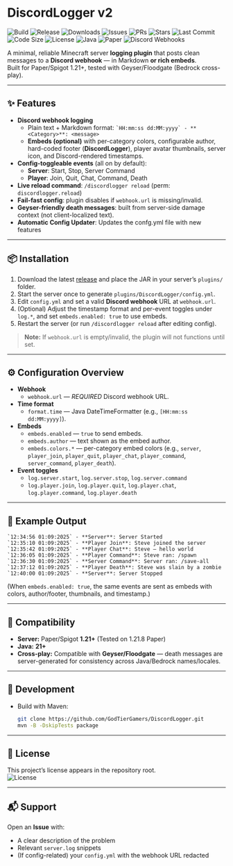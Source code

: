 # DiscordLogger v2

<!-- Badges (GodTierGamers/DiscordLogger) -->
![Build](https://img.shields.io/github/actions/workflow/status/GodTierGamers/DiscordLogger/ci.yml?branch=main&label=build)
![Release](https://img.shields.io/github/v/release/GodTierGamers/DiscordLogger)
![Downloads](https://img.shields.io/github/downloads/GodTierGamers/DiscordLogger/total)
![Issues](https://img.shields.io/github/issues/GodTierGamers/DiscordLogger)
![PRs](https://img.shields.io/github/issues-pr/GodTierGamers/DiscordLogger)
![Stars](https://img.shields.io/github/stars/GodTierGamers/DiscordLogger)
![Last Commit](https://img.shields.io/github/last-commit/GodTierGamers/DiscordLogger)
![Code Size](https://img.shields.io/github/languages/code-size/GodTierGamers/DiscordLogger)
![License](https://img.shields.io/github/license/GodTierGamers/DiscordLogger)
![Java](https://img.shields.io/badge/Java-21%2B-orange)
![Paper](https://img.shields.io/badge/Paper-1.21%2B-blue)
![Discord Webhooks](https://img.shields.io/badge/Discord-Webhooks-5865F2)

A minimal, reliable Minecraft server **logging plugin** that posts clean messages to a **Discord webhook** — in Markdown **or rich embeds**.  
Built for Paper/Spigot 1.21+, tested with Geyser/Floodgate (Bedrock cross-play).

---

## ✨ Features

- **Discord webhook logging**
  - Plain text + Markdown format: `` `HH:mm:ss dd:MM:yyyy` - **<Category>**: <message> ``
  - **Embeds (optional)** with per-category colors, configurable author, hard-coded footer (**DiscordLogger**), player avatar thumbnails, server icon, and Discord-rendered timestamps.
- **Config-toggleable events** (all on by default):
  - **Server**: Start, Stop, Server Command
  - **Player**: Join, Quit, Chat, Command, Death
- **Live reload command**: `/discordlogger reload` (perm: `discordlogger.reload`)
- **Fail-fast config**: plugin disables if `webhook.url` is missing/invalid.
- **Geyser-friendly death messages**: built from server-side damage context (not client-localized text).
- **Automatic Config Updater**: Updates the confg.yml file with new features


---

## 📦 Installation

1. Download the latest [release](https://github.com/GodTierGamers/DiscordLogger/releases/latest) and place the JAR in your server’s `plugins/` folder.  
2. Start the server once to generate `plugins/DiscordLogger/config.yml`.  
3. Edit `config.yml` and set a valid **Discord webhook** URL at `webhook.url`.  
4. (Optional) Adjust the timestamp format and per-event toggles under `log.*`, and set `embeds.enabled: true` to use embeds.  
5. Restart the server (or run `/discordlogger reload` after editing config).


> **Note:** If `webhook.url` is empty/invalid, the plugin will not functions until set.

---

## ⚙️ Configuration Overview

- **Webhook**
  - `webhook.url` — *REQUIRED* Discord webhook URL.
- **Time format**
  - `format.time` — Java DateTimeFormatter (e.g., `[HH:mm:ss dd:MM:yyyy]`).
- **Embeds**
  - `embeds.enabled` — `true` to send embeds.
  - `embeds.author` — text shown as the embed author.
  - `embeds.colors.*` — per-category embed colors (e.g., `server`, `player_join`, `player_quit`, `player_chat`, `player_command`, `server_command`, `player_death`).
- **Event toggles**
  - `log.server.start`, `log.server.stop`, `log.server.command`
  - `log.player.join`, `log.player.quit`, `log.player.chat`, `log.player.command`, `log.player.death`

---

## 🧪 Example Output

```
`12:34:56 01:09:2025` - **Server**: Server Started
`12:35:10 01:09:2025` - **Player Join**: Steve joined the server
`12:35:42 01:09:2025` - **Player Chat**: Steve — hello world
`12:36:05 01:09:2025` - **Player Command**: Steve ran: /spawn
`12:36:30 01:09:2025` - **Server Command**: Server ran: /save-all
`12:37:12 01:09:2025` - **Player Death**: Steve was slain by a zombie
`12:40:00 01:09:2025` - **Server**: Server Stopped
```

(When `embeds.enabled: true`, the same events are sent as embeds with colors, author/footer, thumbnails, and timestamp.)

---

## 🔌 Compatibility

- **Server:** Paper/Spigot **1.21+** (Tested on 1.21.8 Paper)  
- **Java:** **21+**  
- **Cross-play:** Compatible with **Geyser/Floodgate** — death messages are server-generated for consistency across Java/Bedrock names/locales.

---

## 🧰 Development

- Build with Maven:
  ```bash
  git clone https://github.com/GodTierGamers/DiscordLogger.git
  mvn -B -DskipTests package
  ```

---

## 📄 License

This project’s license appears in the repository root.  
![License](https://img.shields.io/github/license/GodTierGamers/DiscordLogger)

---

## 📬 Support

Open an **Issue** with:
- A clear description of the problem
- Relevant `server.log` snippets
- (If config-related) your `config.yml` with the webhook URL redacted
